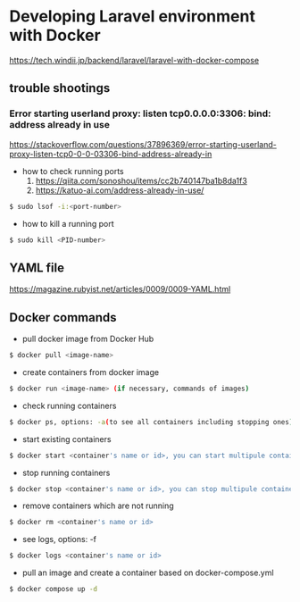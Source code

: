 # Developing Laravel environment with Docker
  https://tech.windii.jp/backend/laravel/laravel-with-docker-compose

## trouble shootings

### Error starting userland proxy: listen tcp0.0.0.0:3306: bind: address already in use
  https://stackoverflow.com/questions/37896369/error-starting-userland-proxy-listen-tcp0-0-0-03306-bind-address-already-in


- how to check running ports
  1. https://qiita.com/sonoshou/items/cc2b740147ba1b8da1f3
  2. https://katuo-ai.com/address-already-in-use/


```bash
$ sudo lsof -i:<port-number>
```

- how to kill a running port
```bash
$ sudo kill <PID-number>
```

## YAML file
  https://magazine.rubyist.net/articles/0009/0009-YAML.html

## Docker commands
- pull docker image from Docker Hub
```bash
$ docker pull <image-name>
```

- create containers from docker image
```bash
$ docker run <image-name> (if necessary, commands of images)
```

- check running containers
```bash
$ docker ps, options: -a(to see all containers including stopping ones)
```

- start existing containers
```bash
$ docker start <container's name or id>, you can start multipule containers
```

- stop running containers
```bash
$ docker stop <container's name or id>, you can stop multipule containers
```

- remove containers which are not running
```bash
$ docker rm <container's name or id>
```

- see logs, options: -f 
```bash
$ docker logs <container's name or id>
```

- pull an image and create a container based on docker-compose.yml
```bash
$ docker compose up -d
```

